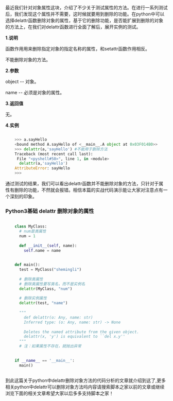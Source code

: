 最近我们针对对象属性这块，介绍了不少关于测试属性的方法。在进行一系列测试后，我们发现这个属性并不需要，这时候就要用到删除的功能。在python中可以选择delattr函数删除对象的属性，基于它的删除功能，是否能扩展到删除的对象的方法上，在我们对delattr函数进行全面了解后，展开实例的测试。

**1.说明**

函数作用用来删除指定对象的指定名称的属性，和setattr函数作用相反。

不能删除对象的方法。

**2.参数**

object -- 对象。

name -- 必须是对象的属性。

**3.返回值**

无。

**4.实例**

```python

    >>> a.sayHello
    <bound method A.sayHello of <__main__.A object at 0x03F014B0>>
    >>> delattr(a,'sayHello') #不能用于删除方法
    Traceback (most recent call last):
     File "<pyshell#50>", line 1, in <module>
      delattr(a,'sayHello')
    AttributeError: sayHello
    >>>
```

通过测试的结果，我们可以看出delattr函数并不能删除对象的方法，只针对于属性有删除的功能，不然就会报错。相信本篇的实战代码演示能让大家对注意点有一个深刻的印象。

###  Python3基础 delattr 删除对象的属性

```python

    class MyClass:
      # num是类属性
      num = 1
    
      def __init__(self, name):
        self.name = name
    
    
    def main():
      test = MyClass("shemingli")
    
      # 删除类属性
      # 删除类属性要写类名，而不是实例名
      delattr(MyClass, "num")
    
      # 删除实例属性
      delattr(test, "name")
    
      """
        def delattr(o: Any, name: str)
        Inferred type: (o: Any, name: str) -> None
    
        Deletes the named attribute from the given object.
        delattr(x, 'y') is equivalent to ``del x.y''
      """
      # 注：如果属性不存在，就抛出异常
    
    
    if __name__ == '__main__':
      main()
    
```

到此这篇关于python中delattr删除对象方法的代码分析的文章就介绍到这了,更多相关python中delattr可以删除对象方法吗内容请搜索脚本之家以前的文章或继续浏览下面的相关文章希望大家以后多多支持脚本之家！

